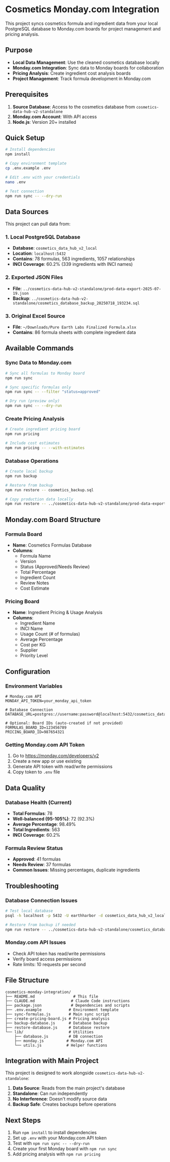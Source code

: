 # Cosmetics Monday.com Integration

This project syncs cosmetics formula and ingredient data from your local PostgreSQL database to Monday.com boards for project management and pricing analysis.

## Purpose

- **Local Data Management**: Use the cleaned cosmetics database locally
- **Monday.com Integration**: Sync data to Monday boards for collaboration
- **Pricing Analysis**: Create ingredient cost analysis boards
- **Project Management**: Track formula development in Monday.com

## Prerequisites

1. **Source Database**: Access to the cosmetics database from `cosmetics-data-hub-v2-standalone`
2. **Monday.com Account**: With API access
3. **Node.js**: Version 20+ installed

## Quick Setup

```bash
# Install dependencies
npm install

# Copy environment template
cp .env.example .env

# Edit .env with your credentials
nano .env

# Test connection
npm run sync -- --dry-run
```

## Data Sources

This project can pull data from:

### 1. Local PostgreSQL Database
- **Database**: `cosmetics_data_hub_v2_local`
- **Location**: `localhost:5432`
- **Contains**: 78 formulas, 563 ingredients, 1057 relationships
- **INCI Coverage**: 60.2% (339 ingredients with INCI names)

### 2. Exported JSON Files
- **File**: `../cosmetics-data-hub-v2-standalone/prod-data-export-2025-07-19.json`
- **Backup**: `../cosmetics-data-hub-v2-standalone/cosmetics_database_backup_20250718_193234.sql`

### 3. Original Excel Source
- **File**: `~/Downloads/Pure Earth Labs Finalized Formula.xlsx`
- **Contains**: 86 formula sheets with complete ingredient data

## Available Commands

### Sync Data to Monday.com
```bash
# Sync all formulas to Monday board
npm run sync

# Sync specific formulas only
npm run sync -- --filter "status=approved"

# Dry run (preview only)
npm run sync -- --dry-run
```

### Create Pricing Analysis
```bash
# Create ingredient pricing board
npm run pricing

# Include cost estimates
npm run pricing -- --with-estimates
```

### Database Operations
```bash
# Create local backup
npm run backup

# Restore from backup
npm run restore -- cosmetics_backup.sql

# Copy production data locally
npm run restore -- ../cosmetics-data-hub-v2-standalone/prod-data-export-2025-07-19.json
```

## Monday.com Board Structure

### Formula Board
- **Name**: Cosmetics Formulas Database
- **Columns**: 
  - Formula Name
  - Version
  - Status (Approved/Needs Review)
  - Total Percentage
  - Ingredient Count
  - Review Notes
  - Cost Estimate

### Pricing Board
- **Name**: Ingredient Pricing & Usage Analysis
- **Columns**:
  - Ingredient Name
  - INCI Name
  - Usage Count (# of formulas)
  - Average Percentage
  - Cost per KG
  - Supplier
  - Priority Level

## Configuration

### Environment Variables
```env
# Monday.com API
MONDAY_API_TOKEN=your_monday_api_token

# Database Connection
DATABASE_URL=postgres://username:password@localhost:5432/cosmetics_data_hub_v2_local

# Optional: Board IDs (auto-created if not provided)
FORMULAS_BOARD_ID=123456789
PRICING_BOARD_ID=987654321
```

### Getting Monday.com API Token
1. Go to https://monday.com/developers/v2
2. Create a new app or use existing
3. Generate API token with read/write permissions
4. Copy token to `.env` file

## Data Quality

### Database Health (Current)
- **Total Formulas**: 78
- **Well-balanced (95-105%)**: 72 (92.3%)
- **Average Percentage**: 98.49%
- **Total Ingredients**: 563
- **INCI Coverage**: 60.2%

### Formula Review Status
- **Approved**: 41 formulas
- **Needs Review**: 37 formulas
- **Common Issues**: Missing percentages, duplicate ingredients

## Troubleshooting

### Database Connection Issues
```bash
# Test local database
psql -h localhost -p 5432 -U earthharbor -d cosmetics_data_hub_v2_local -c "SELECT COUNT(*) FROM formulas;"

# Restore from backup if needed
npm run restore -- ../cosmetics-data-hub-v2-standalone/cosmetics_database_backup_20250718_193234.sql
```

### Monday.com API Issues
- Check API token has read/write permissions
- Verify board access permissions
- Rate limits: 10 requests per second

## File Structure

```
cosmetics-monday-integration/
├── README.md                 # This file
├── CLAUDE.md                # Claude Code instructions
├── package.json             # Dependencies and scripts
├── .env.example            # Environment template
├── sync-formulas.js        # Main sync script
├── create-pricing-board.js # Pricing analysis
├── backup-database.js      # Database backup
├── restore-database.js     # Database restore
└── lib/                    # Utilities
    ├── database.js         # DB connection
    ├── monday.js          # Monday.com API
    └── utils.js           # Helper functions
```

## Integration with Main Project

This project is designed to work alongside `cosmetics-data-hub-v2-standalone`:

1. **Data Source**: Reads from the main project's database
2. **Standalone**: Can run independently 
3. **No Interference**: Doesn't modify source data
4. **Backup Safe**: Creates backups before operations

## Next Steps

1. Run `npm install` to install dependencies
2. Set up `.env` with your Monday.com API token
3. Test with `npm run sync -- --dry-run`
4. Create your first Monday board with `npm run sync`
5. Add pricing analysis with `npm run pricing`